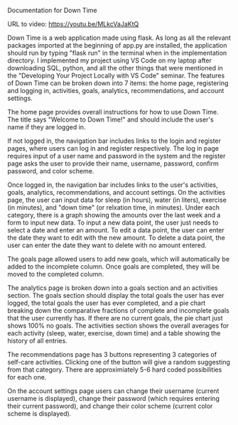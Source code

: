 Documentation for Down Time

URL to video: https://youtu.be/MLkcVaJaKtQ

Down Time is a web application made using flask. As long as all the relevant packages imported at the beginning of app.py are installed, the application should run by typing "flask run" in the terminal when in the implementation directory. I implemented my project using VS Code on my laptop after downloading SQL, python, and all the other things that were mentioned in the "Developing Your Project Locally with VS Code" seminar. The features of Down Time can be broken down into 7 items: the home page, registering and logging in, activities, goals, analytics, recommendations, and account settings.

The home page provides overall instructions for how to use Down Time. The title says "Welcome to Down Time!" and should include the user's name if they are logged in.

If not logged in, the navigation bar includes links to the login and register pages, where users can log in and register respectively. The log in page requires input of a user name and password in the system and the register page asks the user to provide their name, username, password, confirm password, and color scheme.

Once logged in, the navigation bar includes links to the user's activities, goals, analytics, recommendations, and account settings. On the activities page, the user can input data for sleep (in hours), water (in liters), exercise (in minutes), and "down time" (or relxation time, in minutes). Under each category, there is a graph showing the amounts over the last week and a form to input new data. To input a new data point, the user just needs to select a date and enter an amount. To edit a data point, the user can enter the date they want to edit with the new amount. To delete a data point, the user can enter the date they want to delete with no amount entered.

The goals page allowed users to add new goals, which will automatically be added to the incomplete column. Once goals are completed, they will be moved to the completed column.

The analytics page is broken down into a goals section and an activities section. The goals section should display the total goals the user has ever logged, the total goals the user has ever completed, and a pie chart breaking down the comparative fractions of complete and incomplete goals that the user currently has. If there are no current goals, the pie chart just shows 100% no goals. The activities section shows the overall averages for each activity (sleep, water, exercise, down time) and a table showing the history of all entries.

The recommendations page has 3 buttons representing 3 categories of self-care activities. Clicking one of the button will give a random suggesting from that category. There are approximiately 5-6 hard coded possibilities for each one.

On the account settings page users can change their username (current username is displayed), change their password (which requires entering their current password), and change their color scheme (current color scheme is displayed).
